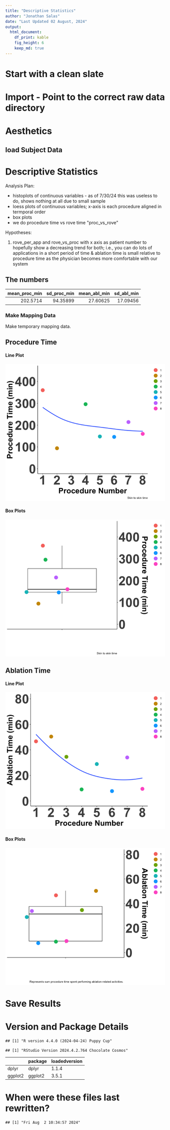 ```yaml
---
title: "Descriptive Statistics"
author: "Jonathan Salas"
date: "Last Updated 02 August, 2024"
output: 
  html_document: 
    df_print: kable
    fig_height: 6
    keep_md: true
---
```




# Start with a clean slate



# Import - Point to the correct raw data directory



# Aesthetics



## load Subject Data


# Descriptive Statistics

Analysis Plan:
- histoplots of continuous variables - as of 7/30/24 this was useless to do, shows nothing at all due to small sample
- loess plots of continuous variables; x-axis is each procedure aligned in termporal order
- box plots
- we do procedure time vs rove time "proc_vs_rove" 

Hypotheses:

1) rove_per_app and rove_vs_proc with x axis as patient number to hopefully show a decreasing trend for both; i.e., you can 
  do lots of applications in a short period of time & ablation time is small relative to procedure time as the physician
  becomes more comfortable with our system
  
## The numbers

<div class="kable-table">

| mean_proc_min| sd_proc_min| mean_abl_min| sd_abl_min|
|-------------:|-----------:|------------:|----------:|
|      202.5714|    94.35899|     27.60625|   17.09456|

</div>


### Make Mapping Data

Make temporary mapping data.



## Procedure Time

#### Line Plot

![](step_3_descriptive_stats_files/figure-html/unnamed-chunk-7-1.png)<!-- -->

#### Box Plots

![](step_3_descriptive_stats_files/figure-html/unnamed-chunk-8-1.png)<!-- -->

## Ablation Time

#### Line Plot

![](step_3_descriptive_stats_files/figure-html/unnamed-chunk-9-1.png)<!-- -->

#### Box Plots

![](step_3_descriptive_stats_files/figure-html/unnamed-chunk-10-1.png)<!-- -->

# Save Results

# Version and Package Details


```
## [1] "R version 4.4.0 (2024-04-24) Puppy Cup"
```

```
## [1] "RStudio Version 2024.4.2.764 Chocolate Cosmos"
```

<div class="kable-table">

|        |package |loadedversion |
|:-------|:-------|:-------------|
|dplyr   |dplyr   |1.1.4         |
|ggplot2 |ggplot2 |3.5.1         |

</div>

# When were these files last rewritten?


```
## [1] "Fri Aug  2 10:34:57 2024"
```
